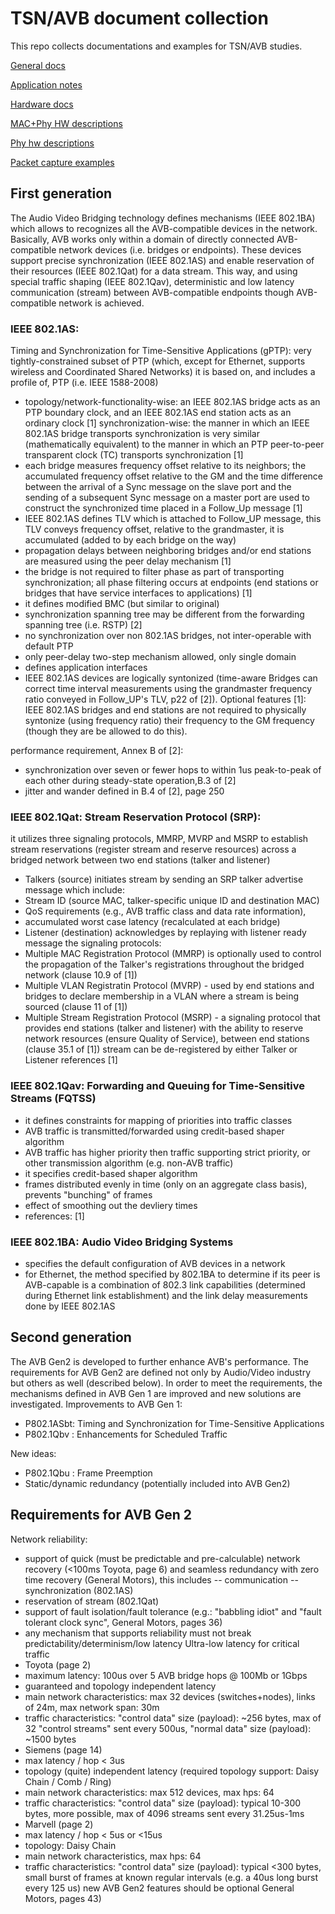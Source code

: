 # TSN/AVB document collection
This repo collects documentations and examples for TSN/AVB studies.

[General docs](doc/)

[Application notes](doc_an/)

[Hardware docs](doc_hw/)

[MAC+Phy HW descriptions](doc_hw/hw.md)

[Phy hw descriptions](doc_hw/phy.md)

[Packet capture examples](pcap_examples/)

## First generation

The Audio Video Bridging technology defines mechanisms (IEEE 802.1BA) which allows to recognizes all the AVB-compatible devices in the network. Basically, AVB works only within a domain of directly connected AVB-compatible network devices (i.e. bridges or endpoints). These devices support precise synchronization (IEEE 802.1AS) and enable reservation of their resources (IEEE 802.1Qat) for a data stream. This way, and using special traffic shaping (IEEE 802.1Qav), deterministic and low latency communication (stream) between AVB-compatible endpoints though AVB-compatible network is achieved.

### IEEE 802.1AS:
Timing and Synchronization for Time-Sensitive Applications (gPTP): very tightly-constrained subset of PTP (which, except for Ethernet, supports wireless and Coordinated Shared Networks)
it is based on, and includes a profile of, PTP (i.e. IEEE 1588-2008)

- topology/network-functionality-wise: an IEEE 802.1AS bridge acts as an PTP boundary clock, and an IEEE 802.1AS end station acts as an ordinary clock [1]
synchronization-wise: the manner in which an IEEE 802.1AS bridge transports synchronization is very similar (mathematically equivalent) to the manner in which an PTP peer-to-peer transparent clock (TC) transports synchronization [1]
- each bridge measures frequency offset relative to its neighbors; the accumulated frequency offset relative to the GM and the time difference between the arrival of a Sync message on the slave port and the sending of a subsequent Sync message on a master port are used to construct the synchronized time placed in a Follow_Up message [1]
- IEEE 802.1AS defines TLV which is attached to Follow_UP message, this TLV conveys frequency offset, relative to the grandmaster, it is accumulated (added to by each bridge on the way)
- propagation delays between neighboring bridges and/or end stations are measured using the peer delay mechanism [1]
- the bridge is not required to filter phase as part of transporting synchronization; all phase filtering occurs at endpoints (end stations or bridges that have service interfaces to applications) [1]
- it defines modified BMC (but similar to original)
- synchronization spanning tree may be different from the forwarding spanning tree (i.e. RSTP) [2]
- no synchronization over non 802.1AS bridges, not inter-operable with default PTP
- only peer-delay two-step mechanism allowed, only single domain
- defines application interfaces
- IEEE 802.1AS devices are logically syntonized (time-aware Bridges can correct time interval measurements using the grandmaster frequency ratio conveyed in Follow_UP's TLV, p22 of [2]). Optional features [1]: IEEE 802.1AS bridges and end stations are not required to physically syntonize (using frequency ratio) their frequency to the GM frequency (though they are be allowed to do this).

performance requirement, Annex B of [2]:
- synchronization over seven or fewer hops to within 1us peak-to-peak of each other during steady-state operation,B.3 of [2]
- jitter and wander defined in B.4 of [2], page 250

### IEEE 802.1Qat: Stream Reservation Protocol (SRP):
it utilizes three signaling protocols, MMRP, MVRP and MSRP to establish stream reservations (register stream and reserve resources) across a bridged network between two end stations (talker and listener)
- Talkers (source) initiates stream by sending an SRP talker advertise message which include:
 - Stream ID (source MAC, talker-specific unique ID and destination MAC)
 - QoS requirements (e.g., AVB traffic class and data rate information),
 - accumulated worst case latency (recalculated at each bridge)
- Listener (destination) acknowledges by replaying with listener ready message
the signaling protocols:
- Multiple MAC Registration Protocol (MMRP) is optionally used to control the propagation of the Talker's registrations throughout the bridged network (clause 10.9 of [1])
- Multiple VLAN Registratin Protocol (MVRP) - used by end stations and bridges to declare membership in a VLAN where a stream is being sourced (clause 11 of [1])
- Multiple Stream Registration Protocol (MSRP) - a signaling protocol that provides end stations (talker and listener) with the ability to reserve network resources (ensure Quality of Service), between end stations (clause 35.1 of [1])
stream can be de-registered by either Talker or Listener
references [1]

### IEEE 802.1Qav: Forwarding and Queuing for Time-Sensitive Streams (FQTSS)
- it defines constraints for mapping of priorities into traffic classes
 - AVB traffic is transmitted/forwarded using credit-based shaper algorithm
 - AVB traffic has higher priority then traffic supporting strict priority, or other transmission algorithm (e.g. non-AVB traffic)
- it specifies credit-based shaper algorithm
 - frames distributed evenly in time (only on an aggregate class basis), prevents "bunching" of frames
 - effect of smoothing out the devliery times
- references: [1]

### IEEE 802.1BA: Audio Video Bridging Systems
- specifies the default configuration of AVB devices in a network
- for Ethernet, the method specified by 802.1BA to determine if its peer is AVB-capable is a combination of 802.3 link capabilities (determined during Ethernet link establishment) and the link delay measurements done by IEEE 802.1AS

## Second generation

The AVB Gen2 is developed to further enhance AVB's performance. The requirements for AVB Gen2 are defined not only by Audio/Video industry but others as well (described below). In order to meet the requirements, the mechanisms defined in AVB Gen 1 are improved and new solutions are investigated. 
Improvements to AVB Gen 1:
- P802.1ASbt: Timing and Synchronization for Time-Sensitive Applications
- P802.1Qbv : Enhancements for Scheduled Traffic

New ideas:
- P802.1Qbu : Frame Preemption
- Static/dynamic redundancy (potentially included into AVB Gen2)

## Requirements for AVB Gen 2

Network reliability:
- support of quick (must be predictable and pre-calculable) network recovery (<100ms Toyota, page 6) and seamless redundancy with zero time recovery (General Motors), this includes
-- communication
-- synchronization (802.1AS)
 - reservation of stream (802.1Qat)
- support of fault isolation/fault tolerance (e.g.: "babbling idiot" and "fault tolerant clock sync", General Motors, pages 36)
- any mechanism that supports reliability must not break predictability/determinism/low latency
Ultra-low latency for critical traffic
- Toyota (page 2)
 - maximum latency: 100us over 5 AVB bridge hops @ 100Mb or 1Gbps
 - guaranteed and topology independent latency
 - main network characteristics: max 32 devices (switches+nodes), links of 24m, max network span: 30m
 - traffic characteristics: "control data" size (payload): ~256 bytes, max of 32 "control streams" sent every 500us, "normal data" size (payload): ~1500 bytes
- Siemens (page 14)
 - max latency / hop < 3us
 - topology (quite) independent latency (required topology support: Daisy Chain / Comb / Ring)
 - main network characteristics: max 512 devices, max hps: 64
 - traffic characteristics: "control data" size (payload): typical 10-300 bytes, more possible, max of 4096 streams sent every 31.25us-1ms
- Marvell (page 2)
 - max latency / hop < 5us or <15us
 - topology: Daisy Chain
 - main network characteristics, max hps: 64
 - traffic characteristics: "control data" size (payload): typical <300 bytes, small burst of frames at known regular intervals (e.g. a 40us long burst every 125 us)
new AVB Gen2 features should be optional General Motors, pages 43)

